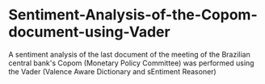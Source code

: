 # Sentiment-Analysis-of-the-Copom-document-using-Vader
A sentiment analysis of the last document of the meeting of the Brazilian central bank's Copom (Monetary Policy Committee) was performed using the Vader (Valence Aware Dictionary and sEntiment Reasoner)
